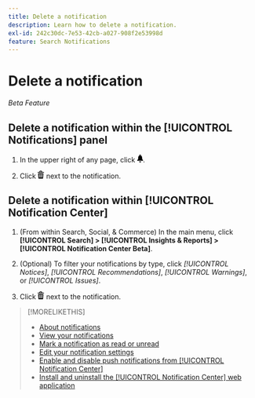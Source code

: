```yaml
---
title: Delete a notification
description: Learn how to delete a notification.
exl-id: 242c30dc-7e53-42cb-a027-908f2e53998d
feature: Search Notifications
---
```

# Delete a notification

*Beta Feature*

## Delete a notification within the [!UICONTROL Notifications] panel

1. In the upper right of any page, click ![Notifications](/help/search-social-commerce/assets/notifications-panel.png "Notifications").

1. Click ![Delete](/help/search-social-commerce/assets/delete.png "Delete") next to the notification.

## Delete a notification within [!UICONTROL Notification Center]

1. (From within Search, Social, & Commerce) In the main menu, click **[!UICONTROL Search] > [!UICONTROL Insights & Reports] > [!UICONTROL Notification Center Beta]**.

1. (Optional) To filter your notifications by type, click *[!UICONTROL Notices]*, *[!UICONTROL Recommendations]*, *[!UICONTROL Warnings]*, or *[!UICONTROL Issues]*.

1. Click ![Delete](/help/search-social-commerce/assets/delete.png "Delete")  next to the notification.

>[!MORELIKETHIS]
>
>* [About notifications](/help/search-social-commerce/notifications/notification-about.md)
>* [View your notifications](notification-view.md)
>* [Mark a notification as read or unread](notification-mark-read-unread.md)
>* [Edit your notification settings](notification-edit.md)
>* [Enable and disable push notifications from [!UICONTROL Notification Center]](notifications-push-enable-disable.md)
>* [Install and uninstall the [!UICONTROL Notification Center] web application](notification-app-install-uninstall.md)
